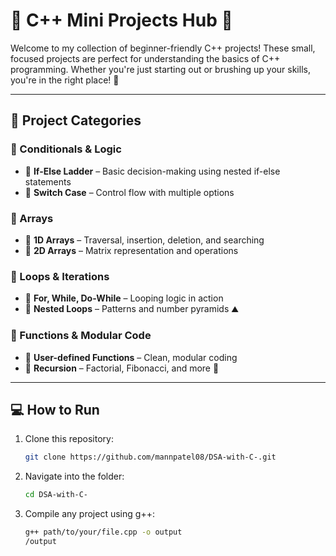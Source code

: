 # 🌟 C++ Mini Projects Hub 🚀

Welcome to my collection of beginner-friendly C++ projects! These small, focused projects are perfect for understanding the basics of C++ programming. Whether you're just starting out or brushing up your skills, you're in the right place! 🙌

---

## 📁 Project Categories

### 🔹 Conditionals & Logic
- 🔸 **If-Else Ladder** – Basic decision-making using nested if-else statements
- 🔸 **Switch Case** – Control flow with multiple options

### 🔹 Arrays
- 🔸 **1D Arrays** – Traversal, insertion, deletion, and searching
- 🔸 **2D Arrays** – Matrix representation and operations

### 🔹 Loops & Iterations
- 🔸 **For, While, Do-While** – Looping logic in action
- 🔸 **Nested Loops** – Patterns and number pyramids ⛰️

### 🔹 Functions & Modular Code
- 🔸 **User-defined Functions** – Clean, modular coding
- 🔸 **Recursion** – Factorial, Fibonacci, and more 🔁


---

## 💻 How to Run

1. Clone this repository:
   ```bash
   git clone https://github.com/mannpatel08/DSA-with-C-.git

2.  Navigate into the folder:
    ```bash
    cd DSA-with-C-

3.  Compile any project using g++:
    ```bash
    g++ path/to/your/file.cpp -o output
    /output
